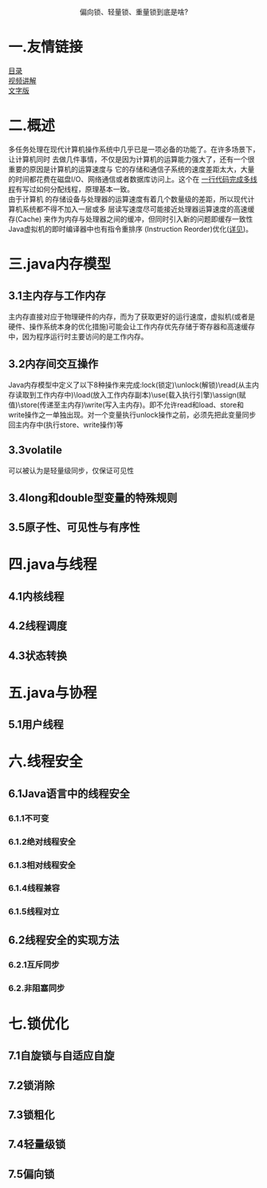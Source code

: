 <center>偏向锁、轻量锁、重量锁到底是啥?</center>

# 一.友情链接
[目录](https://github.com/edanlx/SealBook/blob/master/catalog.md)  
[视频讲解](https://www.bilibili.com/video/BV1Sz4y1f7FB/)   
[文字版](https://github.com/edanlx/SealBook/blob/master/jvm/concurrence.md)

# 二.概述
多任务处理在现代计算机操作系统中几乎已是一项必备的功能了。在许多场景下，让计算机同时 去做几件事情，不仅是因为计算机的运算能力强大了，还有一个很重要的原因是计算机的运算速度与  它的存储和通信子系统的速度差距太大，大量的时间都花费在磁盘I/O、网络通信或者数据库访问上。这个在 [一行代码完成多线程](https://github.com/edanlx/SealBook/blob/master/graceCode/thread.md)有写过如何分配线程，原理基本一致。  
由于计算机 的存储设备与处理器的运算速度有着几个数量级的差距，所以现代计算机系统都不得不加入一层或多 层读写速度尽可能接近处理器运算速度的高速缓存(Cache)  来作为内存与处理器之间的缓冲，但同时引入新的问题即缓存一致性Java虚拟机的即时编译器中也有指令重排序 (Instruction Reorder)优化([详见](https://github.com/edanlx/SealBook/blob/master/jvm/compile.md))。
# 三.java内存模型
## 3.1主内存与工作内存
主内存直接对应于物理硬件的内存，而为了获取更好的运行速度，虚拟机(或者是硬件、操作系统本身的优化措施)可能会让工作内存优先存储于寄存器和高速缓存中，因为程序运行时主要访问的是工作内存。
## 3.2内存间交互操作
Java内存模型中定义了以下8种操作来完成:lock(锁定)\unlock(解锁)\read(从主内存读取到工作内存中)\load(放入工作内存副本)\use(载入执行引擎)\assign(赋值)\store(传递至主内存)\write(写入主内存)。即不允许read和load、store和write操作之一单独出现。对一个变量执行unlock操作之前，必须先把此变量同步回主内存中(执行store、write操作)等
## 3.3volatile
可以被认为是轻量级同步，仅保证可见性
## 3.4long和double型变量的特殊规则
## 3.5原子性、可见性与有序性
# 四.java与线程
## 4.1内核线程
## 4.2线程调度
## 4.3状态转换
# 五.java与协程
## 5.1用户线程
# 六.线程安全
## 6.1Java语言中的线程安全
### 6.1.1不可变
### 6.1.2绝对线程安全
### 6.1.3相对线程安全
### 6.1.4线程兼容
### 6.1.5线程对立
## 6.2线程安全的实现方法
### 6.2.1互斥同步
### 6.2.非阻塞同步
# 七.锁优化
## 7.1自旋锁与自适应自旋
## 7.2锁消除
## 7.3锁粗化
## 7.4轻量级锁
## 7.5偏向锁